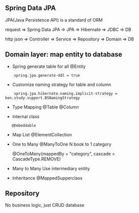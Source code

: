 ## Spring Data JPA 
JPA(Java Persistence API) is a standard of ORM

request => Spring Data JPA => JPA => Hibernate => JDBC => DB


http json => Controller => Service => Repository => Domain => DB

## Domain layer: map entity to database

- Spring generate table for all @Entity
```$xslt
    spring.jpa.generate-ddl = true
```

- Customize naming strategy for table and column
```
    spring.jpa.hibernate.naming.implicit-strategy = ben.study.support.BSNamingStrategy
```

- Type Mapping
@Table
@Column


- Internal class
```
   @Embeddable
```

- Map List
    @ElementCollection   
    
- One to Many
    @ManyToOne
    N book to 1 category
    
    @OneToMany(mappedBy = "category", cascade = CascadeType.REMOVE) 


- Many to Many
    Use intermediary entity
  
- Inheritance
    @MappedSupperclass
    
    
 ## Repository
 No business logic, just CRUD database